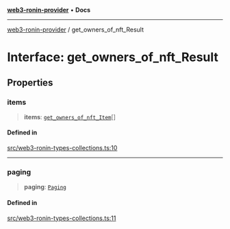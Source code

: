 [**web3-ronin-provider**](../README.md) • **Docs**

***

[web3-ronin-provider](../globals.md) / get\_owners\_of\_nft\_Result

# Interface: get\_owners\_of\_nft\_Result

## Properties

### items

> **items**: [`get_owners_of_nft_Item`](get_owners_of_nft_Item.md)[]

#### Defined in

[src/web3-ronin-types-collections.ts:10](https://github.com/chuacw/web3-ronin-provider/blob/5e9462adf1edb8f1f7982dc5f4e5bd7094a4d6eb/src/web3-ronin-types-collections.ts#L10)

***

### paging

> **paging**: [`Paging`](Paging.md)

#### Defined in

[src/web3-ronin-types-collections.ts:11](https://github.com/chuacw/web3-ronin-provider/blob/5e9462adf1edb8f1f7982dc5f4e5bd7094a4d6eb/src/web3-ronin-types-collections.ts#L11)
